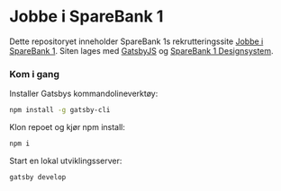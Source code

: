 # Jobbe i SpareBank 1

Dette repositoryet inneholder SpareBank 1s rekrutteringssite [Jobbe i SpareBank 1](http://jobbsb1.no/). Siten lages med [GatsbyJS](https://www.gatsbyjs.org) og [SpareBank 1 Designsystem](https://design.sparebank1.no/).

### Kom i gang

Installer Gatsbys kommandolineverktøy:
```bash
npm install -g gatsby-cli
```

Klon repoet og kjør npm install:
```bash
npm i
```

Start en lokal utviklingsserver:
```bash
gatsby develop
```
